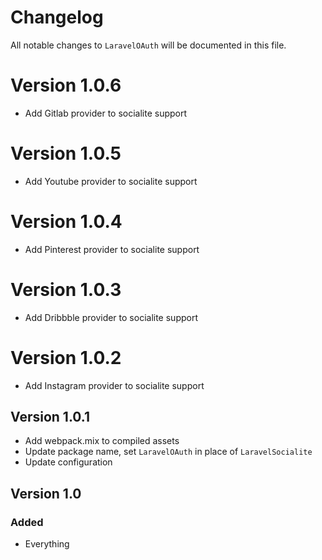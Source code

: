 # Changelog

All notable changes to `LaravelOAuth` will be documented in this file.

# Version 1.0.6
- Add Gitlab provider to socialite support

# Version 1.0.5
- Add Youtube provider to socialite support

# Version 1.0.4
- Add Pinterest provider to socialite support

# Version 1.0.3
- Add Dribbble provider to socialite support

# Version 1.0.2
- Add Instagram provider to socialite support

## Version 1.0.1
- Add webpack.mix to compiled assets
- Update package name, set `LaravelOAuth` in place of `LaravelSocialite`
- Update configuration

## Version 1.0

### Added
- Everything
